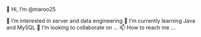 
👋 Hi, I’m @maroo25


👀 I’m interested in server and data engineering
🌱 I’m currently learning Java and MySQL
💞️ I’m looking to collaborate on ...
📫 How to reach me ...

<!---
maroo25/maroo25 is a ✨ special ✨ repository because its `README.md` (this file) appears on your GitHub profile.
You can click the Preview link to take a look at your changes.
--->
